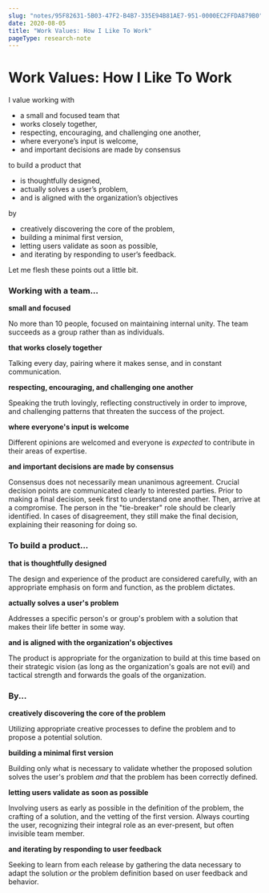 ```yaml
---
slug: "notes/95F82631-5B03-47F2-B4B7-335E94B81AE7-951-0000EC2FFDA879B0"
date: 2020-08-05
title: "Work Values: How I Like To Work"
pageType: research-note
---
```

# Work Values: How I Like To Work
I value working with
* a small and focused team that
* works closely together,
* respecting, encouraging, and challenging one another,
* where everyone’s input is welcome,
* and important decisions are made by consensus

to build a product that
* is thoughtfully designed,
* actually solves a user’s problem,
* and is aligned with the organization’s objectives

by
* creatively discovering the core of the problem,
* building a minimal first version,
* letting users validate as soon as possible,
* and iterating by responding to user’s feedback.

Let me flesh these points out a little bit.

### Working with a team...
**small and focused**

No more than 10 people, focused on maintaining internal unity. The team succeeds as a group rather than as individuals.

**that works closely together**

Talking every day, pairing where it makes sense, and in constant communication.

**respecting, encouraging, and challenging one another**

Speaking the truth lovingly, reflecting constructively in order to improve, and challenging patterns that threaten the success of the project.

**where everyone's input is welcome**

Different opinions are welcomed and everyone is *expected* to contribute in their areas of expertise.

**and important decisions are made by consensus**

Consensus does not necessarily mean unanimous agreement. Crucial decision points are communicated clearly to interested parties. Prior to making a final decision, seek first to understand one another. Then, arrive at a compromise. The person in the "tie-breaker" role should be clearly identified. In cases of disagreement, they still make the final decision, explaining their reasoning for doing so.

### To build a product...
**that is thoughtfully designed**

The design and experience of the product are considered carefully, with an appropriate emphasis on form and function, as the problem dictates.

**actually solves a user's problem**

Addresses a specific person's or group's problem with a solution that makes their life better in some way.

**and is aligned with the organization's objectives**

The product is appropriate for the organization to build at this time based on their strategic vision (as long as the organization's goals are not evil) and tactical strength and forwards the goals of the organization.

### By...
**creatively discovering the core of the problem**

Utilizing appropriate creative processes to define the problem and to propose a potential solution.

**building a minimal first version**

Building only what is necessary to validate whether the proposed solution solves the user's problem *and* that the problem has been correctly defined.

**letting users validate as soon as possible**

Involving users as early as possible in the definition of the problem, the crafting of a solution, and the vetting of the first version. Always courting the user, recognizing their integral role as an ever-present, but often invisible team member.

**and iterating by responding to user feedback**

Seeking to learn from each release by gathering the data necessary to adapt the solution *or* the problem definition based on user feedback and behavior.
